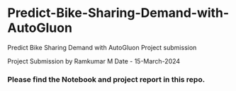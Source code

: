 # Predict-Bike-Sharing-Demand-with-AutoGluon
Predict Bike Sharing Demand with AutoGluon Project submission 

Project Submission by Ramkumar M
Date - 15-March-2024

### Please find the Notebook and project report in this repo.
